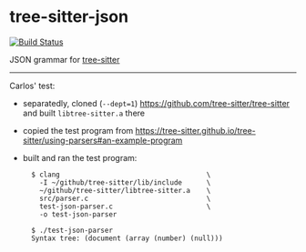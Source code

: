 tree-sitter-json
===========================

[![Build Status](https://travis-ci.org/tree-sitter/tree-sitter-json.svg?branch=master)](https://travis-ci.org/tree-sitter/tree-sitter-json)

JSON grammar for [tree-sitter](https://github.com/tree-sitter/tree-sitter)


----

Carlos' test:

- separatedly, cloned (`--dept=1`) https://github.com/tree-sitter/tree-sitter
  and built `libtree-sitter.a` there
- copied the test program from https://tree-sitter.github.io/tree-sitter/using-parsers#an-example-program
- built and ran the test program:

        $ clang                                    \
          -I ~/github/tree-sitter/lib/include      \
          ~/github/tree-sitter/libtree-sitter.a    \
          src/parser.c                             \
          test-json-parser.c                       \
          -o test-json-parser

        $ ./test-json-parser
        Syntax tree: (document (array (number) (null)))

